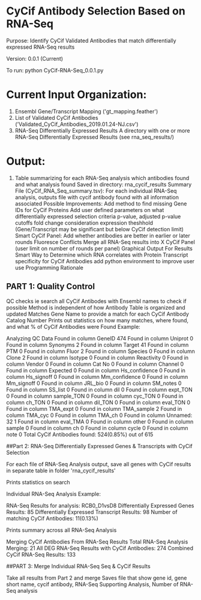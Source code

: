 # CyCif Antibody Selection Based on RNA-Seq

Purpose: Identify CyCif Validated Antibodies that match differentially expressed RNA-Seq results

Version: 0.0.1 (Current)

To run: python CyCif-RNA-Seq_0.0.1.py

# Current Input Organization: 
1) Ensembl Gene/Transcript Mapping ('gt_mapping.feather') 
2) List of Validated CyCif Antibodies ('Validated_CyCif_Antibodies_2019.01.24-NJ.csv') 
3) RNA-Seq Differentially Expressed Results A directory with one or more RNA-Seq Differentially Expressed Results (see rna_seq_results/) 

# Output: 
1) Table summarizing for each RNA-Seq analysis which antibodies found and what analysis found Saved in directory: rna_cycif_results Summary File (CyCif_RNA_Seq_summary.tsv): For each individual RNA-Seq analysis, outputs file with cycif antibody found with all information associated Possible Improvements: Add method to find missing Gene IDs for CyCif Proteins Add user defined parameters on what differentially expressed selection criteria p-value, adjusted p-value cutoffs fold change consideration expression theshhold (Gene/Transcript may be significant but below CyCif detection limit) Smart CyCif Panel: Add whether antibodies are better in earlier or later rounds Fluoresce Conflicts Merge all RNA-Seq results into X CyCif Panel (user limit on number of rounds per panel) Graphical Output For Results Smart Way to Determine which RNA correlates with Protein Transcript specificity for CyCif Antibodies add python environment to improve user use Programming Rationale

## PART 1: Quality Control

QC checks ie search all CyCif Antibodes with Ensembl names to check if possible
Method is independent of how Antibody Table is organized and updated
Matches Gene Name to provide a match for each CyCif Antibody Catalog Number
Prints out statistics on how many matches, where found, and what % of CyCif Antibodies were Found
Example:

Analyzing QC Data Found in column GeneID 474 Found in column Uniprot 0 Found in column Synonyms 2 Found in column Target 41 Found in column PTM 0 Found in column Fluor 2 Found in column Species 0 Found in column Clone 2 Found in column Isotype 0 Found in column Reactivity 0 Found in column Vendor 0 Found in column Cat No 0 Found in column Channel 0 Found in column Expected 0 Found in column Hs_confidence 0 Found in column Hs_signoff 0 Found in column Mm_confidence 0 Found in column Mm_signoff 0 Found in column JRL_bio 0 Found in column SM_notes 0 Found in column SS_list 0 Found in column dil 0 Found in column expt_TON 0 Found in column sample_TON 0 Found in column cyc_TON 0 Found in column ch_TON 0 Found in column dil_TON 0 Found in column eval_TON 0 Found in column TMA_expt 0 Found in column TMA_sample 2 Found in column TMA_cyc 0 Found in column TMA_ch 0 Found in column Unnamed: 32 1 Found in column eval_TMA 0 Found in column other 0 Found in column sample 0 Found in column ch 0 Found in column cycle 0 Found in column note 0 Total CyCif Antibodies found: 524(0.85%) out of 615

##Part 2: RNA-Seq Differentially Expressed Genes & Transcripts with CyCif Selection

For each file of RNA-Seq Analysis output, save all genes with CyCif results in separate table in folder 'rna_cycif_results'

Prints statistics on search

Individual RNA-Seq Analysis Example:

RNA-Seq Results for analysis: RCB0_D1vsD8 Differentially Expressed Genes Results: 85 Differentially Expressed Transcript Results: 98 Number of matching CyCif Antibodies: 11(0.13%)

Prints summary across all RNA-Seq Analysis

Merging CyCif Antibodies From RNA-Seq Results Total RNA-Seq Analysis Merging: 21 All DEG RNA-Seq Results with CyCif Antibodies: 274 Combined CyCif RNA-Seq Results: 133

##PART 3: Merge Individual RNA-Seq Seq & CyCif Results

Take all results from Part 2 and merge
Saves file that show gene id, gene short name, cycif antibody, RNA-Seq Supporting Analysis, Number of RNA-Seq analysis
